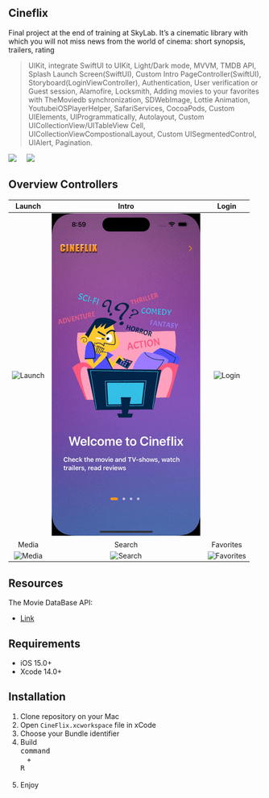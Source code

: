## Cineflix
Final project at the end of training at SkyLab. It’s a cinematic library with which you will not miss news from the world of cinema: short synopsis, trailers, rating

> UIKit, integrate SwiftUI to UIKit, Light/Dark mode, MVVM, TMDB API, Splash Launch Screen(SwiftUI), Custom Intro PageController(SwiftUI), Storyboard(LoginViewController), Authentication, User verification or Guest session, Alamofire, Locksmith, Adding movies to your favorites with TheMoviedb synchronization, SDWebImage, Lottie Animation, YoutubeiOSPlayerHelper, SafariServices, CocoaPods, Custom UIElements, UIProgrammatically, Autolayout, Custom UICollectionView/UITableView Cell, UICollectionViewCompostionalLayout, Custom UISegmentedControl, UIAlert, Pagination.

<img src="https://github.com/glbrom/glbrom/blob/20fe81caf9d35de5b020f235648347c8b9c8c19b/images/CineFlix.png" width="620">&nbsp;&nbsp;&nbsp;&nbsp;&nbsp;<img src="https://github.com/glbrom/glbrom/blob/20fe81caf9d35de5b020f235648347c8b9c8c19b/AppSimulation/Cineflix/PreviewApp.gif" width="150">

## Overview Controllers
| Launch | Intro | Login 
|:--------:|:--------:|:--------:
![Launch](https://github.com/glbrom/glbrom/blob/20fe81caf9d35de5b020f235648347c8b9c8c19b/AppSimulation/Cineflix/SplashScreen.gif) | ![Intro](https://github.com/glbrom/glbrom/blob/20fe81caf9d35de5b020f235648347c8b9c8c19b/AppSimulation/Cineflix/IntroViewController.gif) | ![Login](https://github.com/glbrom/glbrom/blob/20fe81caf9d35de5b020f235648347c8b9c8c19b/AppSimulation/Cineflix/LoginViewController.gif)|
| Media | Search | Favorites |
 ![Media](https://github.com/glbrom/glbrom/blob/20fe81caf9d35de5b020f235648347c8b9c8c19b/AppSimulation/Cineflix/MediaViewController.gif) | ![Search](https://github.com/glbrom/glbrom/blob/20fe81caf9d35de5b020f235648347c8b9c8c19b/AppSimulation/Cineflix/SearchViewController.gif) | ![Favorites](https://github.com/glbrom/glbrom/blob/20fe81caf9d35de5b020f235648347c8b9c8c19b/AppSimulation/Cineflix/FavoritesViewController.gif)

## Resources
The Movie DataBase API:
- [Link](https://developers.themoviedb.org/3)

## Requirements
- iOS 15.0+
- Xcode 14.0+
 
## Installation
1. Clone repository on your Mac
2. Open `CineFlix.xcworkspace` file in xCode
4. Choose your Bundle identifier
5. Build <kbd> <br> command <br> </kbd> + <kbd> <br>R<br> </kbd>
6. Enjoy
